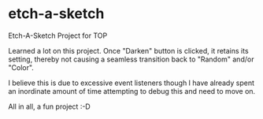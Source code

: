 # etch-a-sketch

Etch-A-Sketch Project for TOP

Learned a lot on this project. Once "Darken" button is clicked, it retains its setting, thereby not causing a seamless transition back to "Random" and/or "Color".

I believe this is due to excessive event listeners though I have already spent an inordinate amount of time attempting to debug this and need to move on.

All in all, a fun project :-D
